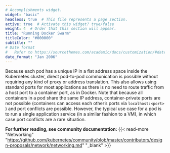 ```yaml
---
# Accomplishments widget.
widget: "basic"  
headless: true  # This file represents a page section.
active: true  # Activate this widget? true/false
weight: 4  # Order that this section will appear.
title: "Running Docker Swarm"
titleColor: "#000000"
subtitle: ""
# Date format
#   Refer to https://sourcethemes.com/academic/docs/customization/#date-format
date_format: "Jan 2006"
---
```


Because each pod has a unique IP in a flat address space inside the Kubernetes cluster, direct pod-to-pod communication is possible without requiring any kind of proxy or address translation. This also allows using standard ports for most applications as there is no need to route traffic from a host port to a container port, as in Docker. Note that because all containers in a pod share the same IP address, container-private ports are not possible (containers can access each other’s ports via `localhost:<port>` ) and port conflicts are possible. However, the typical use case for a pod is to run a single application service (in a similar fashion to a VM), in which case port conflicts are a rare situation.

**For further reading, see community documentation:** {{< read-more "Networking"  "https://github.com/kubernetes/community/blob/master/contributors/design-proposals/network/networking.md" "_blank"  >}}

